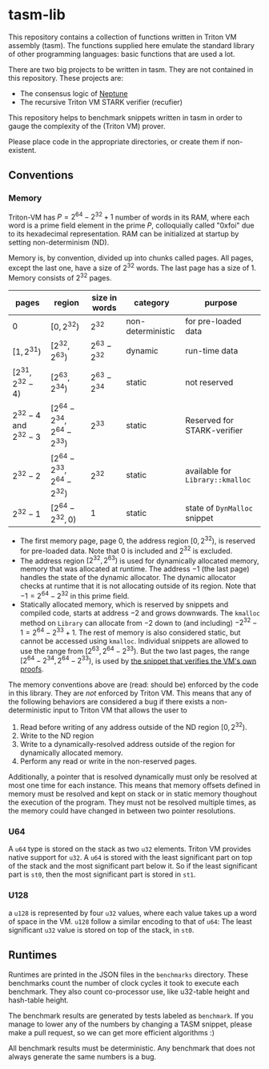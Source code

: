 # tasm-lib

This repository contains a collection of functions written in Triton VM assembly (tasm). The functions supplied here emulate the standard library of other programming languages: basic functions that are used a lot.

There are two big projects to be written in tasm. They are not contained in this repository. These projects are:
 - The consensus logic of [Neptune](https://neptune.cash/)
 - The recursive Triton VM STARK verifier (recufier)

This repository helps to benchmark snippets written in tasm in order to gauge the complexity of the (Triton VM) prover.

Please place code in the appropriate directories, or create them if non-existent.

## Conventions
### Memory
Triton-VM has $P = 2^{64} - 2^{32} + 1$ number of words in its RAM, where each word is a prime field element in the prime $P$, colloquially called "0xfoi" due to its hexadecimal representation. RAM can be initialized at startup by setting non-determinism (ND).

Memory is, by convention, divided up into chunks called pages. All pages, except the last one, have a size of $2^{32}$ words. The last page has a size of $1$. Memory consists of $2^{32}$ pages.

| pages                     | region                           | size in words   | category          | purpose                          |
|---------------------------|----------------------------------|-----------------|-------------------|----------------------------------|
| $0$                       | $[0, 2^{32})$                    | $2^{32}$        | non-deterministic | for pre-loaded data              |
| $[1,2^{31})$              | $[2^{32}, 2^{63})$               | $2^{63}-2^{32}$ | dynamic           | run-time data                    |
| $[2^{31},2^{32}-4)$       | $[2^{63}, 2^{34})$               | $2^{63}-2^{34}$ | static            | not reserved                     |
| $2^{32}-4$ and $2^{32}-3$ | $[2^{64}-2^{34},2^{64}-2^{33})$  | $2^{33}$        | static            | Reserved for STARK-verifier      |
| $2^{32}-2$                | $[2^{64}-2^{33}, 2^{64}-2^{32})$ | $2^{32}$        | static            | available for `Library::kmalloc` |
| $2^{32}-1$                | $[2^{64}-2^{32}, 0)$             | $1$             | static            | state of `DynMalloc` snippet     |


- The first memory page, page 0, the address region $[0, 2^{32})$, is reserved for pre-loaded data. Note that $0$ is included and $2^{32}$ is excluded.
- The address region $[2^{32}, 2^{63})$ is used for dynamically allocated memory, memory that was allocated at runtime. The address $-1$ (the last page) handles the state of the dynamic allocator. The dynamic allocator checks at runtime that it is not allocating outside of its region. Note that $-1 = 2^{64} - 2^{32}$ in this prime field.
- Statically allocated memory, which is reserved by snippets and compiled code, starts at address $-2$ and grows downwards. The `kmalloc` method on `Library` can allocate from $-2$ down to (and including) $-2^{32}-1 = 2^{64}-2^{33}+1$. The rest of memory is also considered static, but cannot be accessed using `kmalloc`. Individual snippets are allowed to use the range from $[2^{63}, 2^{64}-2^{33})$. But the two last pages, the range $[2^{64}-2^{34},2^{64}-2^{33})$, is used by [the snippet that verifies the VM's own proofs](https://github.com/TritonVM/tasm-lib/blob/master/tasm-lib/src/verifier/stark_verify.rs).

The memory conventions above are (read: should be) enforced by the code in this library. They are *not* enforced by Triton VM. This means that any of the following behaviors are considered a bug if there exists a non-deterministic input to Triton VM that allows the user to
1. Read before writing of any address outside of the ND region $[0, 2^{32})$.
2. Write to the ND region
3. Write to a dynamically-resolved address outside of the region for dynamically allocated memory.
4. Perform any read or write in the non-reserved pages.

Additionally, a pointer that is resolved dynamically must only be resolved at most one time for each instance. This means that memory offsets defined in memory must be resolved and kept on stack or in static memory thoughout the execution of the program. They must not be resolved multiple times, as the memory could have changed in between two pointer resolutions.

### U64
A `u64` type is stored on the stack as two `u32` elements. Triton VM provides native support for `u32`. A `u64` is stored with the least significant part on top of the stack and the most significant part below it. So if the least significant part is `st0`, then the most significant part is stored in `st1`.

### U128
a `u128` is represented by four `u32` values, where each value takes up a word of space in the VM. `u128` follow a similar encoding to that of `u64`: The least significant `u32` value is stored on top of the stack, in `st0`.

## Runtimes
Runtimes are printed in the JSON files in the `benchmarks` directory. These benchmarks count the number of clock cycles it took to execute each benchmark. They also count co-processor use, like u32-table height and hash-table height.

The benchmark results are generated by tests labeled as `benchmark`. If you manage to lower any of the numbers by changing a TASM snippet, please make a pull request, so we can get more efficient algorithms :)

All benchmark results must be deterministic. Any benchmark that does not always generate the same numbers is a bug.
